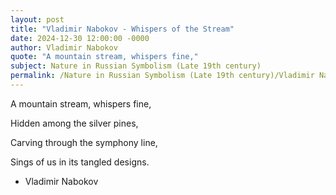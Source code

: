 ```yaml
---
layout: post
title: "Vladimir Nabokov - Whispers of the Stream"
date: 2024-12-30 12:00:00 -0000
author: Vladimir Nabokov
quote: "A mountain stream, whispers fine,"
subject: Nature in Russian Symbolism (Late 19th century)
permalink: /Nature in Russian Symbolism (Late 19th century)/Vladimir Nabokov/Vladimir Nabokov - Whispers of the Stream
---
```


A mountain stream, whispers fine,

Hidden among the silver pines,

Carving through the symphony line,

Sings of us in its tangled designs.


- Vladimir Nabokov
